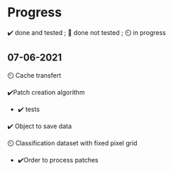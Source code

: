# Progress

✔️ done and tested ; 🔨 done not tested ; ⏲️ in progress

## 07-06-2021

⏲️ Cache transfert

✔️Patch creation algorithm 
- ✔️ tests

✔️ Object to save data 

⏲️ Classification dataset with fixed pixel grid
- ✔️Order to process patches
